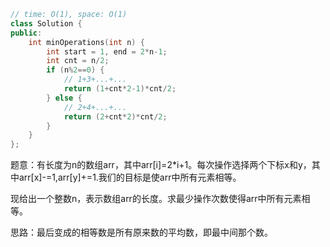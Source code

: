 ```CPP
// time: O(1), space: O(1)
class Solution {
public:
    int minOperations(int n) {
        int start = 1, end = 2*n-1;
        int cnt = n/2;
        if (n%2==0) {
            // 1+3+...+...
            return (1+cnt*2-1)*cnt/2;
        } else {
            // 2+4+...+...
            return (2+cnt*2)*cnt/2;
        }
    }
};
```

题意：有长度为n的数组arr，其中arr[i]=2*i+1。每次操作选择两个下标x和y，其中arr[x]-=1,arr[y]+=1.我们的目标是使arr中所有元素相等。

现给出一个整数n，表示数组arr的长度。求最少操作次数使得arr中所有元素相等。

思路：最后变成的相等数是所有原来数的平均数，即最中间那个数。